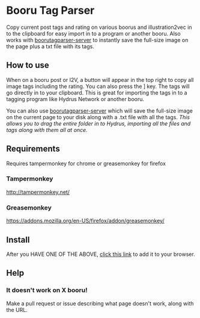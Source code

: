 # Booru Tag Parser
Copy current post tags and rating on various boorus and illustration2vec in to the clipboard for easy import in to a program or another booru. Also works with [boorutagparser-server](https://github.com/JetBoom/boorutagparser-server) to instantly save the full-size image on the page plus a txt file with its tags.

## How to use
When on a booru post or I2V, a button will appear in the top right to copy all image tags including the rating. You can also press the ] key. The tags will go directly in to your clipboard. This is great for importing the tags in to a tagging program like Hydrus Network or another booru.

You can also use [boorutagparser-server](https://github.com/JetBoom/boorutagparser-server) which will save the full-size image on the current page to your disk along with a .txt file with all the tags. *This allows you to drag the entire folder in to Hydrus, importing all the files and tags along with them all at once.*

## Requirements
Requires tampermonkey for chrome or greasemonkey for firefox
### Tampermonkey
http://tampermonkey.net/
### Greasemonkey
https://addons.mozilla.org/en-US/firefox/addon/greasemonkey/

## Install
After you HAVE ONE OF THE ABOVE, [click this link](https://github.com/JetBoom/boorutagparser/raw/master/boorutagparser.user.js) to add it to your browser. 

## Help
### It doesn't work on X booru!
Make a pull request or issue describing what page doesn't work, along with the URL.
